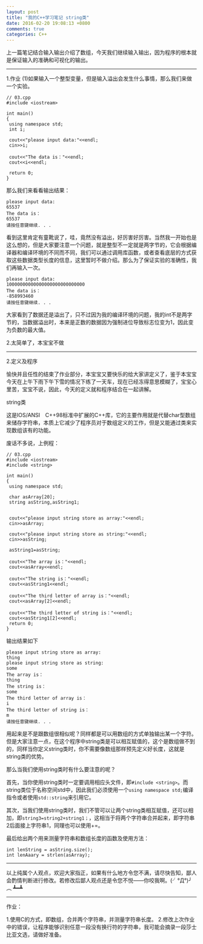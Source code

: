 ```yaml
---
layout: post
title: "我的C++学习笔记 string类"
date: 2016-02-20 19:08:13 +0800
comments: true
categories: C++
---
```


上一篇笔记结合输入输出介绍了数组，今天我们继续输入输出，因为程序的根本就是保证输入的准确和可视化的输出。

<!--more-->
---

1.作业
(1)如果输入一个整型变量，但是输入溢出会发生什么事情，那么我们来做一个实验。
```
// 03.cpp
#include <iostream>

int main()
{
 using namespace std;
 int i;

 cout<<"please input data:"<<endl;
 cin>>i;
 
 cout<<"The data is："<<endl;
 cout<<i<<endl;

 return 0;
}
```
那么我们来看看输出结果：
```
please input data:
65537
The data is：
65537
请按任意键继续. . .
```
看到这里肯定有童靴说了，哇，竟然没有溢出，好厉害好厉害。当然我一开始也是这么想的，但是大家要注意一个问题，就是整型不一定就是两字节的，它会根据编译器和编译环境的不同而不同，我们可以通过调用库函数，或者查看底层的方式获取这些数据类型长度的信息，这里暂时不做介绍。那么为了保证实验的准确性，我们再输入一次。

```
please input data:
10000000000000000000000000000
The data is：
-858993460
请按任意键继续. . .
```
大家看到了数据还是溢出了，只不过因为我的编译环境的问题，我的int不是两字节的，当数据溢出时，本来是正数的数据因为强制进位导致标志位变为1，因此变为负数的最大值。

2.太简单了，本宝宝不做

---

2.定义及程序

愉快并且任性的结束了作业部分，本宝宝又要快乐的给大家讲定义了，鉴于本宝宝今天在上午下雨下午下雪的情况下练了一天车，现在已经冻得意思模糊了，宝宝心里苦，宝宝不说，因此，今天的定义就和程序结合在一起讲解。

string类

这是IOS/ANSI　C++98标准中扩展的C++库，它的主要作用就是代替char型数组来储存字符串，本质上它减少了程序员对于数组定义的工作，但是又能通过类来实现数组该有的功能。

废话不多说，上例程：

```
// 03.cpp
#include <iostream>
#include <string>

int main()
{
 using namespace std;

 char asArray[20];
 string asString,asString1;


 cout<<"please input string store as array:"<<endl;
 cin>>asArray;
 
 cout<<"please input string store as string:"<<endl;
 cin>>asString;

 asString1=asString;

 cout<<"The array is："<<endl;
 cout<<asArray<<endl;

 cout<<"The string is："<<endl;
 cout<<asString1<<endl;

 cout<<"The third letter of array is："<<endl;
 cout<<asArray[2]<<endl;

 cout<<"The third letter of string is："<<endl;
 cout<<asString1[2]<<endl;
 return 0;
}
```
输出结果如下
```
please input string store as array:
thing
please input string store as string:
some
The array is：
thing
The string is：
some
The third letter of array is：
i
The third letter of string is：
m
请按任意键继续. . .
```
用起来是不是跟数组很相似呢？同样都是可以用数组的方式单独输出某一个字符。但是大家注意一点，在这个程序中string类是可以相互赋值的，这个是数组做不到的，同样当你定义string类时，你不需要像数组那样预先定义好长度，这就是string类的优势。

那么当我们使用string类时有什么要注意的呢？

首先，当你使用string类时一定要调用相应头文件，即`#include <string>`。而string类位于名称空间std中，因此我们必须使用一个`using namespace std;`编译指令或者使用`std::string`来引用它。

其次，当我们使用string类时，我们不管可以让两个string类相互赋值，还可以相加，即`string3=string2+string1；`，这相当于将两个字符串合并起来，即字符串2后面接上字符串1，同理也可以使用+=。

最后给出两个用来测量字符串和数组长度的函数及使用方法：

```
int lenString = asString.size();
int lenAaary = strlen(asArray);
```

---
以上纯属个人观点，欢迎大家指正，如果有什么地方令您不满，请尽快告知，鄙人会酌情判断进行修改。若修改后鄙人观点还是令您不悦——你咬我啊。(╯°Д°)╯︵ ┻━┻

---
作业：

1.使用C的方式，即数组，合并两个字符串，并测量字符串长度。
2.修改上次作业中的错误，让程序能够识别任意一段没有换行符的字符串，我可能会摘录一段莎士比亚文选，请做好准备。
